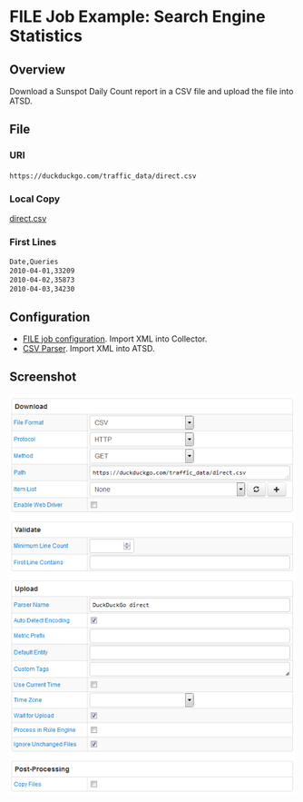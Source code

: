 # FILE Job Example: Search Engine Statistics

## Overview

Download a Sunspot Daily Count report in a CSV file and upload the file into ATSD.

## File

### URI

`https://duckduckgo.com/traffic_data/direct.csv`

### Local Copy

[direct.csv](./direct.csv)

### First Lines

```ls
Date,Queries
2010-04-01,33209
2010-04-02,35873
2010-04-03,34230
```

## Configuration

* [FILE job configuration](./duckduckgo-job.xml). Import XML into Collector.
* [CSV Parser](./duckduckgo-parser.xml). Import XML into ATSD.

## Screenshot

![Job Screenshot](./duckduckgo-config.png)
